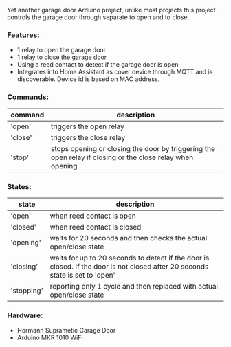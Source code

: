 Yet another garage door Arduino project, unlike most projects this project controls the garage door through separate to open and to close. 

### Features:
- 1 relay to open the garage door
- 1 relay to close the garage door
- Using a reed contact to detect if the garage door is open
- Integrates into Home Assistant as cover device through MQTT and is discoverable. Device id is based on MAC address.

### Commands:
| command | description |
| --- | --- |
| 'open' | triggers the open relay |
| 'close' | triggers the close relay |
| 'stop' | stops opening or closing the door by triggering the open relay if closing or the close relay when opening |

### States:
| state | description |
| --- | --- |
| 'open' | when reed contact is open |
| 'closed' | when reed contact is closed |
| 'opening' | waits for 20 seconds and then checks the actual open/close state |
| 'closing' | waits for up to 20 seconds to detect if the door is closed. If the door is not closed after 20 seconds state is set to 'open' |
| 'stopping' | reporting only 1 cycle and then replaced with actual open/close state |

### Hardware:
- Hormann Suprametic Garage Door
- Arduino MKR 1010 WiFi




